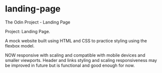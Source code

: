 # landing-page
The Odin Project - Landing Page

Project: Landing Page.

A mock website built using HTML and CSS to practice styling using the flexbox model.

NOW responsive with scaling and compatible with mobile devices and smaller viewports. Header and links styling and scaling responsiveness may be improved in future but is functional and good enough for now.
